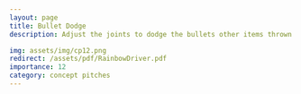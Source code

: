```yaml
---
layout: page
title: Bullet Dodge
description: Adjust the joints to dodge the bullets other items thrown at you like a scene out of the Matrix!

img: assets/img/cp12.png
redirect: /assets/pdf/RainbowDriver.pdf
importance: 12
category: concept pitches
---
```


